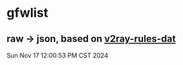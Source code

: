 # gfwlist
## raw -> json, based on [v2ray-rules-dat](https://github.com/Loyalsoldier/v2ray-rules-dat)
Sun Nov 17 12:00:53 PM CST 2024

